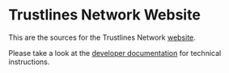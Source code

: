 # Trustlines Network Website

This are the sources for the Trustlines Network
[website](https://trustlines.network).

Please take a look at the [developer documentation](README-dev.md) for technical
instructions.
